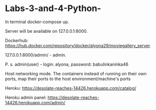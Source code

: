 # Labs-3-and-4-Python-

In terminal docker-compose up.

Server will be available on 127.0.0.1:8000.

Dockerhub: https://hub.docker.com/repository/docker/alyona29/moviegallery_server.

127.0.0.1:8000/admin/ - admin.

P. s. admin(user) - login: alyona, password: babulinkaninka46

Host networking mode. The containers instead of running on their own ports, map their ports to the host environment/machine's ports

Heroku: https://desolate-reaches-14426.herokuapp.com/catalog/

Heroku admin panel: https://desolate-reaches-14426.herokuapp.com/admin/
